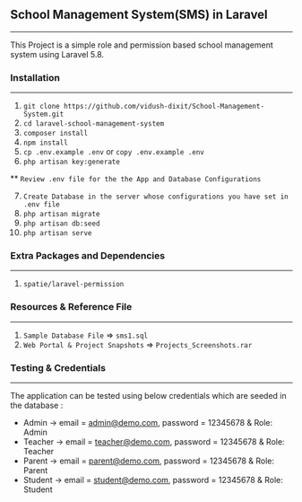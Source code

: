 ## School Management System(SMS) in Laravel
-------------------------------------------

This Project is a simple role and permission based school management system using Laravel 5.8.

### Installation
----------------
01. `git clone https://github.com/vidush-dixit/School-Management-System.git`
02. `cd laravel-school-management-system`
03. `composer install`
04. `npm install`
05. `cp .env.example .env` or `copy .env.example .env`
06. `php artisan key:generate`

**  `Review .env file for the the App and Database Configurations`

07. `Create Database in the server whose configurations you have set in .env file`
08. `php artisan migrate`
10. `php artisan db:seed`
10. `php artisan serve`

### Extra Packages and Dependencies
-----------------------------------
01. `spatie/laravel-permission`

### Resources & Reference File
------------------------------
01. `Sample Database File` => `sms1.sql`
02. `Web Portal & Project Snapshots` => `Projects_Screenshots.rar`

### Testing & Credentials
-------------------------
The application can be tested using below credentials which are seeded in the database :

-   Admin   -> email = admin@demo.com, password = 12345678      & Role: Admin
-   Teacher -> email = teacher@demo.com, password = 12345678    & Role: Teacher
-   Parent  -> email = parent@demo.com, password = 12345678     & Role: Parent
-   Student -> email = student@demo.com, password = 12345678    & Role: Student

